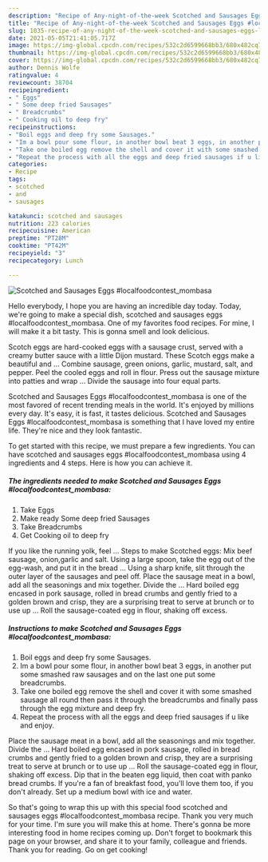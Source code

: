 ```yaml
---
description: "Recipe of Any-night-of-the-week Scotched and Sausages Eggs #localfoodcontest_mombasa"
title: "Recipe of Any-night-of-the-week Scotched and Sausages Eggs #localfoodcontest_mombasa"
slug: 1035-recipe-of-any-night-of-the-week-scotched-and-sausages-eggs-localfoodcontest-mombasa
date: 2021-05-05T21:41:05.717Z
image: https://img-global.cpcdn.com/recipes/532c2d6599668bb3/680x482cq70/scotched-and-sausages-eggs-localfoodcontest_mombasa-recipe-main-photo.jpg
thumbnail: https://img-global.cpcdn.com/recipes/532c2d6599668bb3/680x482cq70/scotched-and-sausages-eggs-localfoodcontest_mombasa-recipe-main-photo.jpg
cover: https://img-global.cpcdn.com/recipes/532c2d6599668bb3/680x482cq70/scotched-and-sausages-eggs-localfoodcontest_mombasa-recipe-main-photo.jpg
author: Dennis Wolfe
ratingvalue: 4
reviewcount: 38704
recipeingredient:
- " Eggs"
- " Some deep fried Sausages"
- " Breadcrumbs"
- " Cooking oil to deep fry"
recipeinstructions:
- "Boil eggs and deep fry some Sausages."
- "Im a bowl pour some flour, in another bowl beat 3 eggs, in another put some smashed raw sausages and on the last one put some breadcrumbs."
- "Take one boiled egg remove the shell and cover it with some smashed sausage all round then pass it through the breadcrumbs and finally pass through the egg mixture and deep fry."
- "Repeat the process with all the eggs and deep fried sausages if u like and enjoy."
categories:
- Recipe
tags:
- scotched
- and
- sausages

katakunci: scotched and sausages 
nutrition: 223 calories
recipecuisine: American
preptime: "PT28M"
cooktime: "PT42M"
recipeyield: "3"
recipecategory: Lunch

---
```



![Scotched and Sausages Eggs #localfoodcontest_mombasa](https://img-global.cpcdn.com/recipes/532c2d6599668bb3/680x482cq70/scotched-and-sausages-eggs-localfoodcontest_mombasa-recipe-main-photo.jpg)

Hello everybody, I hope you are having an incredible day today. Today, we're going to make a special dish, scotched and sausages eggs #localfoodcontest_mombasa. One of my favorites food recipes. For mine, I will make it a bit tasty. This is gonna smell and look delicious.

Scotch eggs are hard-cooked eggs with a sausage crust, served with a creamy butter sauce with a little Dijon mustard. These Scotch eggs make a beautiful and … Combine sausage, green onions, garlic, mustard, salt, and pepper. Peel the cooled eggs and roll in flour. Press out the sausage mixture into patties and wrap … Divide the sausage into four equal parts.

Scotched and Sausages Eggs #localfoodcontest_mombasa is one of the most favored of recent trending meals in the world. It's enjoyed by millions every day. It's easy, it is fast, it tastes delicious. Scotched and Sausages Eggs #localfoodcontest_mombasa is something that I have loved my entire life. They're nice and they look fantastic.


To get started with this recipe, we must prepare a few ingredients. You can have scotched and sausages eggs #localfoodcontest_mombasa using 4 ingredients and 4 steps. Here is how you can achieve it.

<!--inarticleads1-->

##### The ingredients needed to make Scotched and Sausages Eggs #localfoodcontest_mombasa:

1. Take  Eggs
1. Make ready  Some deep fried Sausages
1. Take  Breadcrumbs
1. Get  Cooking oil to deep fry


If you like the running yolk, feel … Steps to make Scotched eggs: Mix beef sausage, onion,garlic and salt. Using a large spoon, take the egg out of the egg-wash, and put it in the bread … Using a sharp knife, slit through the outer layer of the sausages and peel off. Place the sausage meat in a bowl, add all the seasonings and mix together. Divide the … Hard boiled egg encased in pork sausage, rolled in bread crumbs and gently fried to a golden brown and crisp, they are a surprising treat to serve at brunch or to use up … Roll the sausage-coated egg in flour, shaking off excess. 

<!--inarticleads2-->

##### Instructions to make Scotched and Sausages Eggs #localfoodcontest_mombasa:

1. Boil eggs and deep fry some Sausages.
1. Im a bowl pour some flour, in another bowl beat 3 eggs, in another put some smashed raw sausages and on the last one put some breadcrumbs.
1. Take one boiled egg remove the shell and cover it with some smashed sausage all round then pass it through the breadcrumbs and finally pass through the egg mixture and deep fry.
1. Repeat the process with all the eggs and deep fried sausages if u like and enjoy.


Place the sausage meat in a bowl, add all the seasonings and mix together. Divide the … Hard boiled egg encased in pork sausage, rolled in bread crumbs and gently fried to a golden brown and crisp, they are a surprising treat to serve at brunch or to use up … Roll the sausage-coated egg in flour, shaking off excess. Dip that in the beaten egg liquid, then coat with panko bread crumbs. If you&#39;re a fan of breakfast food, you&#39;ll love them too, if you don&#39;t already. Set up a medium bowl with ice and water. 

So that's going to wrap this up with this special food scotched and sausages eggs #localfoodcontest_mombasa recipe. Thank you very much for your time. I'm sure you will make this at home. There's gonna be more interesting food in home recipes coming up. Don't forget to bookmark this page on your browser, and share it to your family, colleague and friends. Thank you for reading. Go on get cooking!
